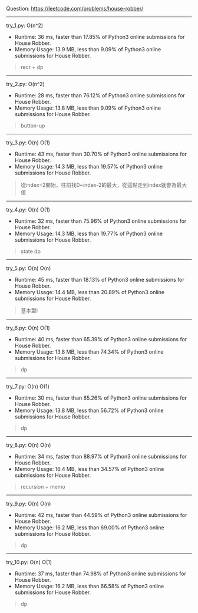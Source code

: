 Question: https://leetcode.com/problems/house-robber/

---

try_1.py: O(n^2)
* Runtime: 36 ms, faster than 17.85% of Python3 online submissions for House Robber.
* Memory Usage: 13.9 MB, less than 9.09% of Python3 online submissions for House Robber.

> recr + dp

---

try_2.py: O(n^2)
* Runtime: 28 ms, faster than 76.12% of Python3 online submissions for House Robber. 
* Memory Usage: 13.8 MB, less than 9.09% of Python3 online submissions for House Robber.

> button-up

---

try_3.py: O(n) O(1)

* Runtime: 43 ms, faster than 30.70% of Python3 online submissions for House Robber.
* Memory Usage: 14.3 MB, less than 19.57% of Python3 online submissions for House Robber.

> 從index=2開始，往前找0~index-2的最大，從這點走到index就會為最大值

---

try_4.py: O(n) O(1)

* Runtime: 32 ms, faster than 75.96% of Python3 online submissions for House Robber.
* Memory Usage: 14.3 MB, less than 19.77% of Python3 online submissions for House Robber.

> state dp

---

try_5.py: O(n) O(n)

* Runtime: 45 ms, faster than 18.13% of Python3 online submissions for House Robber.
* Memory Usage: 14.4 MB, less than 20.89% of Python3 online submissions for House Robber.

> 基本型I

---

try_6.py: O(n) O(1)

* Runtime: 40 ms, faster than 65.39% of Python3 online submissions for House Robber.
* Memory Usage: 13.8 MB, less than 74.34% of Python3 online submissions for House Robber.

> dp

---

try_7.py: O(n) O(1)

* Runtime: 30 ms, faster than 85.26% of Python3 online submissions for House Robber.
* Memory Usage: 13.8 MB, less than 56.72% of Python3 online submissions for House Robber.

> dp

---

try_8.py: O(n) O(n)

* Runtime: 34 ms, faster than 88.97% of Python3 online submissions for House Robber.
* Memory Usage: 16.4 MB, less than 34.57% of Python3 online submissions for House Robber.

> recursion + memo

---

try_9.py: O(n) O(n)

* Runtime: 42 ms, faster than 44.59% of Python3 online submissions for House Robber.
* Memory Usage: 16.2 MB, less than 69.00% of Python3 online submissions for House Robber.

> dp

---

try_10.py: O(n) O(1)

* Runtime: 37 ms, faster than 74.98% of Python3 online submissions for House Robber.
* Memory Usage: 16.2 MB, less than 66.58% of Python3 online submissions for House Robber.

> dp
